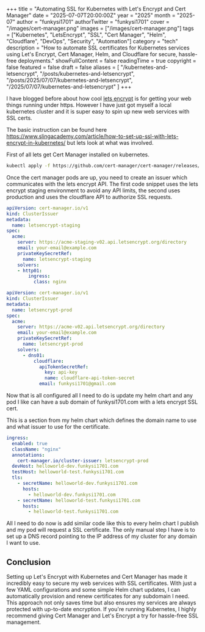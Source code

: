 +++
title = "Automating SSL for Kubernetes with Let's Encrypt and Cert Manager"
date = "2025-07-07T20:00:00Z"
year = "2025"
month = "2025-07"
author = "funkysi1701"
authorTwitter = "funkysi1701"
cover = "/images/cert-manager.png"
images = ["/images/cert-manager.png"]
tags = ["Kubernetes", "LetsEncrypt", "SSL", "Cert Manager", "Helm", "Cloudflare", "DevOps", "Security", "Automation"]
category = "tech"
description = "How to automate SSL certificates for Kubernetes services using Let's Encrypt, Cert Manager, Helm, and Cloudflare for secure, hassle-free deployments."
showFullContent = false
readingTime = true
copyright = false
featured = false
draft = false
aliases = [
    "/kubernetes-and-letsencrypt",
    "/posts/kubernetes-and-letsencrypt",
    "/posts/2025/07/07/kubernetes-and-letsencrypt",
    "/2025/07/07/kubernetes-and-letsencrypt"
]
+++

I have blogged before about how cool [lets encrypt](/posts/2018/lets-encrypt-is-awesome/) is for getting your web things running under https. However I have just got myself a local kubernetes cluster and it is super easy to spin up new web services with SSL certs.

The basic instruction can be found here https://www.slingacademy.com/article/how-to-set-up-ssl-with-lets-encrypt-in-kubernetes/ but lets look at what was involved.

First of all lets get Cert Manager installed on kubernetes.

```bash
kubectl apply -f https://github.com/cert-manager/cert-manager/releases/download/v1.18.1/cert-manager.yaml
```

Once the cert manager pods are up, you need to create an issuer which communicates with the lets encrypt API. The first code snippet uses the lets encrypt staging environment to avoid any API limits, the second uses production and uses the cloudflare API to authorize SSL requests.

```yaml
apiVersion: cert-manager.io/v1
kind: ClusterIssuer
metadata:
  name: letsencrypt-staging
spec:
  acme:
    server: https://acme-staging-v02.api.letsencrypt.org/directory
    email: your-email@example.com
    privateKeySecretRef:
      name: letsencrypt-staging
    solvers:
    - http01:
        ingress:
          class: nginx
```

```yaml
apiVersion: cert-manager.io/v1
kind: ClusterIssuer
metadata:
  name: letsencrypt-prod
spec:
  acme:
    server: https://acme-v02.api.letsencrypt.org/directory
    email: your-email@example.com
    privateKeySecretRef:
      name: letsencrypt-prod
    solvers:
      - dns01:
          cloudflare:
            apiTokenSecretRef:
              key: api-key
              name: cloudflare-api-token-secret
            email: funkysi1701@gmail.com
```

Now that is all configured all I need to do is update my helm chart and any pod I like can have a sub domain of funkysi1701.com with a lets encrypt SSL cert.

This is a section from my helm chart which defines the domain name to use and what issuer to use for the certificate.

```yaml
ingress:
  enabled: true
  className: "nginx"
  annotations:
    cert-manager.io/cluster-issuer: letsencrypt-prod
  devHost: helloworld-dev.funkysi1701.com
  testHost: helloworld-test.funkysi1701.com
  tls:
    - secretName: helloworld-dev.funkysi1701.com
      hosts:
        - helloworld-dev.funkysi1701.com
    - secretName: helloworld-test.funkysi1701.com
      hosts:
        - helloworld-test.funkysi1701.com
```

All I need to do now is add similar code like this to every helm chart I publish and my pod will request a SSL certificate. The only manual step I have is to set up a DNS record pointing to the IP address of my cluster for any domain I want to use.

## Conclusion

Setting up Let's Encrypt with Kubernetes and Cert Manager has made it incredibly easy to secure my web services with SSL certificates. With just a few YAML configurations and some simple Helm chart updates, I can automatically provision and renew certificates for any subdomain I need. This approach not only saves time but also ensures my services are always protected with up-to-date encryption. If you're running Kubernetes, I highly recommend giving Cert Manager and Let's Encrypt a try for hassle-free SSL management.